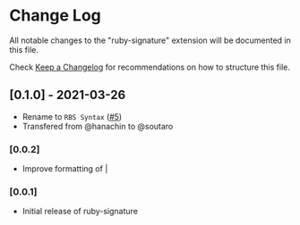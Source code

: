 # Change Log

All notable changes to the "ruby-signature" extension will be documented in this file.

Check [Keep a Changelog](http://keepachangelog.com/) for recommendations on how to structure this file.

## [0.1.0] - 2021-03-26

* Rename to `RBS Syntax` ([\#5](https://github.com/soutaro/vscode-rbs-syntax/pull/5))
* Transfered from @hanachin to @soutaro

### [0.0.2]

* Improve formatting of |

### [0.0.1]

* Initial release of ruby-signature
